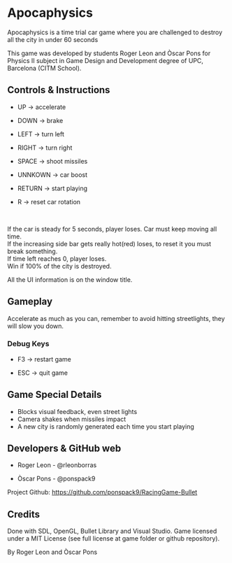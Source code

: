 # Apocaphysics
Apocaphysics is a time trial car game where you are challenged to destroy all the city in under 60 seconds

This game was developed by students Roger Leon and Òscar Pons for Physics II subject in Game Design and Development degree of UPC, Barcelona (CITM School).

## Controls & Instructions

- UP	-> accelerate
- DOWN  	-> brake
- LEFT  	-> turn left
- RIGHT     -> turn right
- SPACE     -> shoot missiles
- UNNKOWN   -> car boost

- RETURN -> start playing
- R -> reset car rotation  
<br/>

If the car is steady for 5 seconds, player loses. Car must keep moving all time.<br/>
If the increasing side bar gets really hot(red) loses, to reset it you must break something.<br/>
If time left reaches 0, player loses.<br/>
Win if 100% of the city is destroyed.<br/>

All the UI information is on the window title.

## Gameplay

Accelerate as much as you can, remember to avoid hitting streetlights, they will slow you down. 


### Debug Keys

- F3 -> restart game

- ESC -> quit game

## Game Special Details

- Blocks visual feedback, even street lights
- Camera shakes when missiles impact
- A new city is randomly generated each time you start playing


## Developers & GitHub web

- Roger Leon - @rleonborras

- Òscar Pons - @ponspack9  

Project Github: https://github.com/ponspack9/RacingGame-Bullet

## Credits
Done with SDL, OpenGL, Bullet Library and Visual Studio. Game licensed under a MIT License (see full license at game folder or github repository).

By Roger Leon and Òscar Pons



